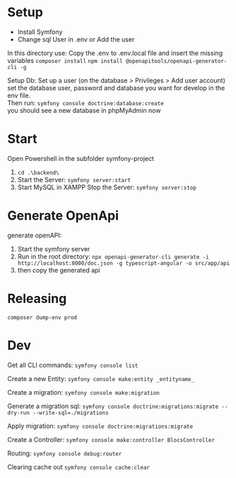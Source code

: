 # Setup
- Install Symfony
- Change sql User in .env or Add the user

In this directory use:
Copy the .env to .env.local file and insert the missing variables
``composer install``
``npm install @openapitools/openapi-generator-cli -g``

Setup Db:
Set up a user (on the database > Privileges > Add user account)  
set the database user, password and database you want for develop in the env file.  
Then run: ``symfony console doctrine:database:create``  
you should see a new database in phpMyAdmin now  

# Start
Open Powershell in the subfolder symfony-project
1. ``cd .\backend\``
2. Start the Server: ``symfony server:start``
3. Start MySQL in XAMPP
Stop the Server: ``symfony server:stop``

# Generate OpenApi
generate openAPI:
1. Start the symfony server
2. Run in the root directory: ``npx openapi-generator-cli generate -i http://localhost:8000/doc.json -g typescript-angular -o src/app/api``
3. then copy the generated api

# Releasing
``composer dump-env prod``

# Dev
Get all CLI commands:
``symfony console list``

Create a new Entity:
``symfony console make:entity _entityname_``

Create a migration:
``symfony console make:migration``

Generate a migration sql:
``symfony console doctrine:migrations:migrate --dry-run --write-sql=./migrations``

Apply migration:
``symfony console doctrine:migrations:migrate``

Create a Controller:
``symfony console make:controller BlocsController``

Routing:
``symfony console debug:router``

Clearing cache out
``symfony console cache:clear``
